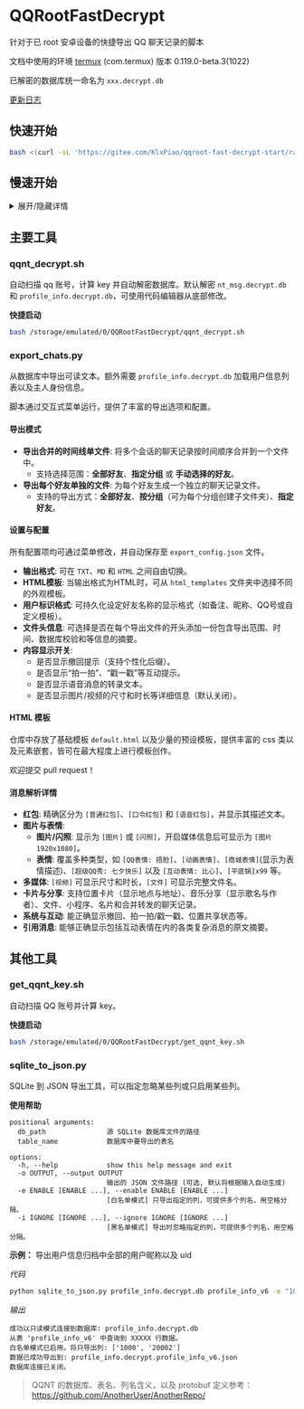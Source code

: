 # QQRootFastDecrypt

针对于已 root 安卓设备的快捷导出 QQ 聊天记录的脚本

文档中使用的环境 [termux](https://github.com/termux/termux-app/releases) (com.termux) 版本 0.119.0-beta.3(1022)

已解密的数据库统一命名为 `xxx.decrypt.db`

[更新日志](https://github.com/miniyu157/QQRootFastDecrypt/blob/main/CHANGELOG.md)

## 快速开始

```bash
bash <(curl -sL 'https://gitee.com/KlxPiao/qqroot-fast-decrypt-start/raw/master/start.sh')
```

## 慢速开始

<details>
<summary>展开/隐藏详情</summary>

> 在 **慢速开始** 中，推荐安装到 `/storage/emulated/0/QQRootFastDecrypt`

### 1. 安装依赖

```bash
pkg update && pkg upgrade
pkg install sqlcipher python git
pip install blackboxprotobuf
```

### 2. 下载仓库

```bash
git clone https://github.com/miniyu157/QQRootFastDecrypt.git
```

### 3. 进入目录

```
cd /storage/emulated/0/QQRootFastDecrypt
```

### 4. 启动解密脚本

```bash
bash qqnt_decrypt.sh
```

### 5. 导出聊天记录
    
```
python export_chats.py
```

</details>

## 主要工具

### qqnt_decrypt.sh

自动扫描 qq 账号，计算 key 并自动解密数据库。默认解密 `nt_msg.decrypt.db` 和 `profile_info.decrypt.db`，可使用代码编辑器从底部修改。

**快捷启动**

```bash
bash /storage/emulated/0/QQRootFastDecrypt/qqnt_decrypt.sh
```

### export_chats.py

从数据库中导出可读文本。额外需要 `profile_info.decrypt.db` 加载用户信息列表以及主人身份信息。

脚本通过交互式菜单运行，提供了丰富的导出选项和配置。

#### 导出模式

* **导出合并的时间线单文件**: 将多个会话的聊天记录按时间顺序合并到一个文件中。
    * 支持选择范围：**全部好友**、**指定分组** 或 **手动选择的好友**。
* **导出每个好友单独的文件**: 为每个好友生成一个独立的聊天记录文件。
    * 支持的导出方式：**全部好友**、**按分组**（可为每个分组创建子文件夹）、**指定好友**。

#### 设置与配置

所有配置项均可通过菜单修改，并自动保存至 `export_config.json` 文件。

* **输出格式**: 可在 `TXT`、`MD` 和 `HTML` 之间自由切换。
* **HTML模板**: 当输出格式为HTML时，可从 `html_templates` 文件夹中选择不同的外观模板。
* **用户标识格式**: 可持久化设定好友名称的显示格式（如备注、昵称、QQ号或自定义模板）。
* **文件头信息**: 可选择是否在每个导出文件的开头添加一份包含导出范围、时间、数据库校验和等信息的摘要。
* **内容显示开关**:
    * 是否显示撤回提示（支持个性化后缀）。
    * 是否显示“拍一拍”、“戳一戳”等互动提示。
    * 是否显示语音消息的转录文本。
    * 是否显示图片/视频的尺寸和时长等详细信息（默认关闭）。

#### HTML 模板

仓库中存放了基础模板 `default.html` 以及少量的预设模板，提供丰富的 css 类以及元素嵌套，皆可在最大程度上进行模板创作。

欢迎提交 pull request！

#### 消息解析详情

* **红包**: 精确区分为 `[普通红包]`、`[口令红包]` 和 `[语音红包]`，并显示其描述文本。
* **图片与表情**:
    * **图片/闪照**: 显示为 `[图片]` 或 `[闪照]`，开启媒体信息后可显示为 `[图片 1920x1080]`。
    * **表情**: 覆盖多种类型，如 `[QQ表情: 捂脸]`、`[动画表情]`、`[商城表情]`(显示为表情描述)、`[超级QQ秀: 七夕快乐]` 以及 `[互动表情: 比心]`、`[平底锅]x99` 等。
* **多媒体**: `[视频]` 可显示尺寸和时长，`[文件]` 可显示完整文件名。
* **卡片与分享**: 支持位置卡片（显示地点与地址）、音乐分享（显示歌名与作者）、文件、小程序、名片和合并转发的聊天记录。
* **系统与互动**: 能正确显示撤回、拍一拍/戳一戳、位置共享状态等。
* **引用消息**: 能够正确显示包括互动表情在内的各类复杂消息的原文摘要。

## 其他工具

### get_qqnt_key.sh

自动扫描 QQ 账号并计算 key。

**快捷启动**

```bash
bash /storage/emulated/0/QQRootFastDecrypt/get_qqnt_key.sh
```

### sqlite_to_json.py

SQLite 到 JSON 导出工具，可以指定忽略某些列或只启用某些列。

**使用帮助**

```
positional arguments:
  db_path               源 SQLite 数据库文件的路径
  table_name            数据库中要导出的表名

options:
  -h, --help            show this help message and exit
  -o OUTPUT, --output OUTPUT
                        输出的 JSON 文件路径 (可选, 默认将根据输入自动生成)
  -e ENABLE [ENABLE ...], --enable ENABLE [ENABLE ...]
                        [白名单模式] 只导出指定的列，可提供多个列名，用空格分隔。
  -i IGNORE [IGNORE ...], --ignore IGNORE [IGNORE ...]
                        [黑名单模式] 导出时忽略指定的列，可提供多个列名，用空格分隔。
```

**示例：** 导出用户信息归档中全部的用户昵称以及 uid

_代码_

```bash
python sqlite_to_json.py profile_info.decrypt.db profile_info_v6 -e "1000" "20002"
```

_输出_

```
成功以只读模式连接到数据库: profile_info.decrypt.db
从表 'profile_info_v6' 中查询到 XXXXX 行数据。
白名单模式已启用。将只导出列: ['1000', '20002']
数据已成功导出到: profile_info.decrypt.profile_info_v6.json
数据库连接已关闭。
```

> QQNT 的数据库、表名、列名含义，以及 protobuf 定义参考：https://github.com/AnotherUser/AnotherRepo/
